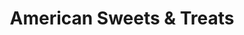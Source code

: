 ---
title: "American Sweets & Treats"
url: /edinburgh/american-sweets-and-treats-lawnmarket/
shop: confectionery
---